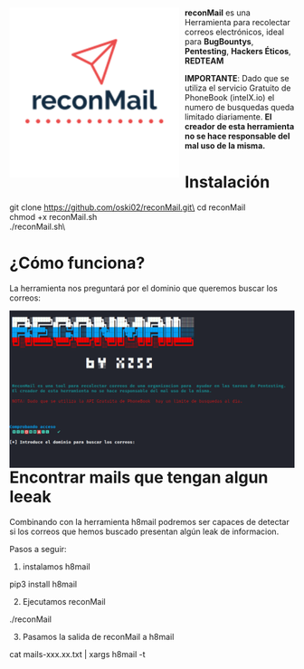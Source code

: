 #
<p align="center">
<img src="images/reconMail.png"
	alt="reconMail logo"
	width="300"
	style="float: left; margin-right: 10px;" />
</p>

**reconMail** es una Herramienta para recolectar correos electrónicos, ideal para **BugBountys**, **Pentesting**, **Hackers Éticos**, **REDTEAM**

**IMPORTANTE**: Dado que se utiliza el servicio Gratuito de PhoneBook (intelX.io) el numero de busquedas queda limitado diariamente.
              **El creador de esta herramienta no se hace responsable del mal uso de la misma.**

Instalación
======

git clone https://github.com/oski02/reconMail.git\
cd reconMail\
chmod +x reconMail.sh\
./reconMail.sh\

¿Cómo funciona?
======
La herramienta nos preguntará por el dominio que queremos buscar los correos:

<p align="center">
<img src="images/reconMailAPP.png"
	alt="reconMail logo"
	style="float: left; margin-right: 10px;" />
</p>

Encontrar mails que tengan algun leeak
======

Combinando con la herramienta h8mail podremos ser capaces de detectar si los correos que hemos buscado presentan algún leak de informacion.

Pasos a seguir:

1. instalamos h8mail

pip3 install h8mail

2. Ejecutamos reconMail

./reconMail

3. Pasamos la salida de reconMail a h8mail

cat mails-xxx.xx.txt | xargs h8mail -t


